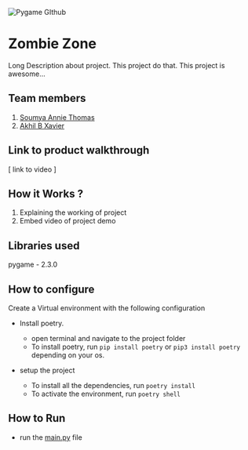 ![Pygame GIthub](https://user-images.githubusercontent.com/64391274/229285417-80d68655-4282-4a33-87a2-20723c8dfcb0.png)



# Zombie Zone
Long Description about project. This project do that. This project is awesome...
## Team members

1. [Soumya Annie Thomas](https://github.com/S-A-T-07)
2. [Akhil B Xavier](https://github.com/winter-x64)
## Link to product walkthrough
[ link to video ]
## How it Works ?
1. Explaining the working of project
2. Embed video of project demo
## Libraries used
pygame - 2.3.0
## How to configure
Create a Virtual environment with the following configuration
- Install poetry.
  
   - open terminal and navigate to the project folder
   - To install poetry, run `pip install poetry` or `pip3 install poetry` depending on your os.
  
- setup the project
   - To install all the dependencies, run `poetry install`
   - To activate the environment, run `poetry shell`

## How to Run
  - run the [main.py](test/main.py) file